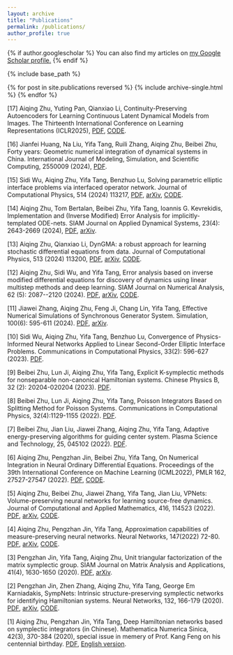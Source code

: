 ```yaml
---
layout: archive
title: "Publications"
permalink: /publications/
author_profile: true
---
```


{% if author.googlescholar %}
  You can also find my articles on <u><a href="{{author.googlescholar}}">my Google Scholar profile</a>.</u>
{% endif %}

{% include base_path %}

{% for post in site.publications reversed %}
  {% include archive-single.html %}
{% endfor %}

[17] Aiqing Zhu, Yuting Pan, Qianxiao Li, Continuity-Preserving Autoencoders for Learning Continuous Latent Dynamical Models from Images. The Thirteenth International Conference on Learning Representations (ICLR2025), [PDF](https://openreview.net/forum?id=MxALfOAnXv&referrer=%5BAuthor%20Console%5D(%2Fgroup%3Fid%3DICLR.cc%2F2025%2FConference%2FAuthors%23your-submissions)), [CODE](https://github.com/Aiqing-Zhu/CpAE).

[16] Jianfei Huang, Na Liu, Yifa Tang, Ruili Zhang, Aiqing Zhu, Beibei Zhu, Forty years: Geometric numerical integration of dynamical systems in China. International Journal of Modeling, Simulation, and Scientific Computing, 2550009 (2024), [PDF](https://doi.org/10.1142/S1793962325500096).

[15] Sidi Wu, Aiqing Zhu, Yifa Tang, Benzhuo Lu, Solving parametric elliptic interface problems via interfaced operator network. Journal of Computational Physics, 514 (2024) 113217, [PDF](https://doi.org/10.1016/j.jcp.2024.113217), [arXiv](https://arxiv.org/abs/2308.14537), [CODE]( https://github.com/bzlu-Group/IONet).

[14] Aiqing Zhu, Tom Bertalan, Beibei Zhu, Yifa Tang, Ioannis G. Kevrekidis, Implementation and (Inverse Modified) Error Analysis for implicitly-templated ODE-nets. SIAM Journal on Applied Dynamical Systems, 23(4): 2643-2669 (2024),	[PDF](https://doi.org/10.1137/23M1564596), [arXiv](https://arxiv.org/abs/2303.17824).

[13] Aiqing Zhu, Qianxiao Li, DynGMA: a robust approach for learning stochastic differential equations from data. Journal of Computational Physics, 513 (2024) 113200, [PDF](https://doi.org/10.1016/j.jcp.2024.113200), [arXiv](https://arxiv.org/abs/2402.14475), [CODE](https://github.com/Aiqing-Zhu/DynGMA).

[12] Aiqing Zhu, Sidi Wu, and Yifa Tang, Error analysis based on inverse modified differential equations for discovery of dynamics using linear multistep methods and deep learning. SIAM Journal on Numerical Analysis, 62 (5): 2087--2120 (2024). [PDF](https://doi.org/10.1137/22M152373X), [arXiv](https://arxiv.org/abs/2209.12123), [CODE](https://github.com/Aiqing-Zhu/IMDE-LMM).

[11] Jiawei Zhang, Aiqing Zhu, Feng Ji, Chang Lin, Yifa Tang, Effective Numerical Simulations of Synchronous Generator System. Simulation, 100(6): 595-611 (2024). [PDF](https://journals.sagepub.com/doi/abs/10.1177/00375497241231986), [arXiv](https://arxiv.org/abs/2304.10882).

[10] Sidi Wu, Aiqing Zhu, Yifa Tang, Benzhuo Lu, Convergence of Physics-Informed Neural Networks Applied to Linear Second-Order Elliptic Interface Problems. Communications in Computational Physics, 33(2): 596-627 (2023). [PDF](http://www.global-sci.com/intro/article_detail/cicp/21501.html).

[9] Beibei Zhu, Lun Ji, Aiqing Zhu, Yifa Tang, Explicit K-symplectic methods for nonseparable non-canonical Hamiltonian systems. Chinese Physics B, 32 (2): 20204-020204 (2023). [PDF](https://iopscience.iop.org/article/10.1088/1674-1056/aca9c8).

[8] Beibei Zhu, Lun Ji, Aiqing Zhu, Yifa Tang, Poisson Integrators Based on Splitting Method for Poisson Systems. Communications in Computational Physics, 32(4):1129-1155 (2022). [PDF](https://doi.org/10.4208/cicp.OA-2022-0144).

[7] Beibei Zhu, Jian Liu, Jiawei Zhang, Aiqing Zhu, Yifa Tang, Adaptive energy-preserving algorithms for guiding center system. Plasma Science and Technology, 25, 045102 (2022). [PDF](https://doi.org/10.1088/2058-6272/ac9c4a).

[6] Aiqing Zhu, Pengzhan Jin, Beibei Zhu, Yifa Tang, On Numerical Integration in Neural Ordinary Differential Equations. Proceedings of the 39th International Conference on Machine Learning (ICML2022), PMLR 162, 27527-27547 (2022). [PDF](https://proceedings.mlr.press/v162/zhu22f.html), [CODE](https://github.com/Aiqing-Zhu/IMDE).

[5] Aiqing Zhu, Beibei Zhu, Jiawei Zhang, Yifa Tang, Jian Liu, VPNets: Volume-preserving neural networks for learning source-free dynamics. Journal of Computational and Applied Mathematics, 416, 114523 (2022). [PDF](https://doi.org/10.1016/j.cam.2022.114523), [arXiv](https://arxiv.org/abs/2204.13843), [CODE](https://github.com/Aiqing-Zhu/VPNets).

[4] Aiqing Zhu, Pengzhan Jin, Yifa Tang, Approximation capabilities of measure-preserving neural networks. Neural Networks, 147(2022) 72-80. [PDF](https://doi.org/10.1016/j.neunet.2021.12.007), [arXiv](https://arxiv.org/abs/2106.10911), [CODE](https://github.com/Aiqing-Zhu/Measure-preserving-neural-networks).

[3] Pengzhan Jin, Yifa Tang, Aiqing Zhu, Unit triangular factorization of the matrix symplectic group. SIAM Journal on Matrix Analysis and Applications, 41(4), 1630-1650 (2020). [PDF](https://doi.org/10.1137/19M1308839), [arXiv](https://arxiv.org/abs/1912.10926).

[2] Pengzhan Jin, Zhen Zhang, Aiqing Zhu, Yifa Tang, George Em Karniadakis, SympNets: Intrinsic structure-preserving symplectic networks for identifying Hamiltonian systems. Neural Networks, 132, 166-179 (2020). [PDF](https://doi.org/10.1016/j.neunet.2020.08.017), [arXiv](https://arxiv.org/abs/2001.03750), [CODE](https://github.com/jpzxshi/sympnets).

[1] Aiqing Zhu, Pengzhan Jin, Yifa Tang, Deep Hamiltonian networks based on symplectic integrators (in Chinese). Mathematica Numerica Sinica, 42(3), 370-384 (2020), special issue in memery of Prof. Kang Feng on his centennial birthday. [PDF](https://doi.org/10.12286/jssx.2020.3.370), [English version](https://arxiv.org/abs/2004.13830).
